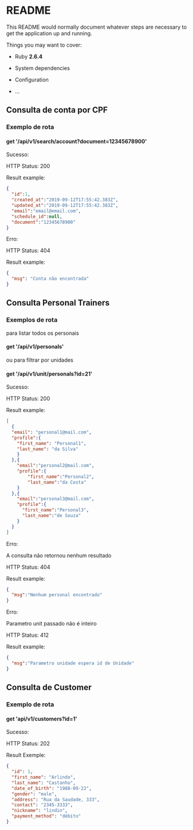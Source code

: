 # README

This README would normally document whatever steps are necessary to get the
application up and running.

Things you may want to cover:

* Ruby **2.6.4**

* System dependencies

* Configuration

* ...



## Consulta de conta por CPF


### Exemplo de rota
#### get '/api/v1/search/account?document=12345678900'

Sucesso:

HTTP Status: 200

Result example:

```json
{
  "id":1,
  "created_at":"2019-09-12T17:55:42.383Z",
  "updated_at":"2019-09-12T17:55:42.383Z",
  "email":"email@email.com",
  "schedule_id":null,
  "document":"12345678900"
}
```

Erro:

HTTP Status: 404

Result example:

```json
{
  "msg": "Conta não encontrada"
}
```

## Consulta Personal Trainers


### Exemplos de rota

para listar todos os personais
#### get '/api/v1/personals'

ou para filtrar por unidades
#### get '/api/v1/unit/personals?id=21'

Sucesso:

HTTP Status: 200

Result example:

```json
[
  {
  "email": "personal1@mail.com",
  "profile":{
    "first_name": "Personal1",
    "last_name": "da Silva"
    }
  },{
    "email":"personal2@mail.com",
    "profile":{
        "first_name":"Personal2",
        "last_name":"da Costa"
    }
  },{
    "email":"personal3@mail.com",
    "profile":{
      "first_name":"Personal3",
      "last_name":"de Souza"
    }
  }
]
```

Erro:

A consulta não retornou nenhum resultado

HTTP Status: 404

Result example:

```json
{
  "msg":"Nenhum personal encontrado"
}
```

Erro:

Parametro unit passado não é inteiro

HTTP Status: 412

Result example:

```json
{
  "msg":"Parametro unidade espera id de Unidade"
}
```

## Consulta de Customer

### Exemplo de rota
#### get 'api/v1/customers?id=1'

Sucesso:

HTTP Status: 202

Result Exemple:

```json
{
  "id": 1,
  "first_name": "Arlindo",
  "last_name": "Castanho",
  "date_of_birth": "1988-09-22",
  "gender": "male",
  "address": "Rua da Saudade, 333",
  "contact": "2345-3333",
  "nickname": "lindin",
  "payment_method": "débito"
}
```
